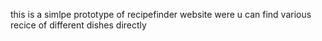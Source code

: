 this is a simlpe prototype of recipefinder website were u can find various recice of different dishes directly 
